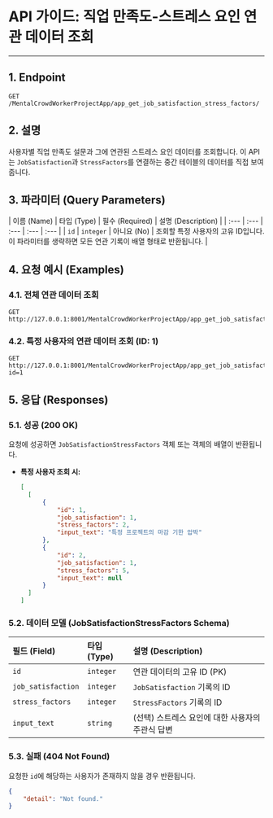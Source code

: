 # API 가이드: 직업 만족도-스트레스 요인 연관 데이터 조회

---

## 1. Endpoint

```
GET /MentalCrowdWorkerProjectApp/app_get_job_satisfaction_stress_factors/
```

## 2. 설명

사용자별 직업 만족도 설문과 그에 연관된 스트레스 요인 데이터를 조회합니다. 이 API는 `JobSatisfaction`과 `StressFactors`를 연결하는 중간 테이블의 데이터를 직접 보여줍니다.

## 3. 파라미터 (Query Parameters)

| 이름 (Name) | 타입 (Type) | 필수 (Required) | 설명 (Description) |
| :--- | :--- | :--- | :--- | :--- |
| `id` | `integer` | 아니요 (No) | 조회할 특정 사용자의 고유 ID입니다. 이 파라미터를 생략하면 모든 연관 기록이 배열 형태로 반환됩니다. |

## 4. 요청 예시 (Examples)

### 4.1. 전체 연관 데이터 조회

```http
GET http://127.0.0.1:8001/MentalCrowdWorkerProjectApp/app_get_job_satisfaction_stress_factors/
```

### 4.2. 특정 사용자의 연관 데이터 조회 (ID: 1)

```http
GET http://127.0.0.1:8001/MentalCrowdWorkerProjectApp/app_get_job_satisfaction_stress_factors/?id=1
```

## 5. 응답 (Responses)

### 5.1. 성공 (200 OK)

요청에 성공하면 `JobSatisfactionStressFactors` 객체 또는 객체의 배열이 반환됩니다.

- **특정 사용자 조회 시:**
  ```json
  [
    [
        {
            "id": 1,
            "job_satisfaction": 1,
            "stress_factors": 2,
            "input_text": "특정 프로젝트의 마감 기한 압박"
        },
        {
            "id": 2,
            "job_satisfaction": 1,
            "stress_factors": 5,
            "input_text": null
        }
    ]
  ]
  ```

### 5.2. 데이터 모델 (JobSatisfactionStressFactors Schema)

| 필드 (Field) | 타입 (Type) | 설명 (Description) |
| :--- | :--- | :--- |
| `id` | `integer` | 연관 데이터의 고유 ID (PK) |
| `job_satisfaction` | `integer` | `JobSatisfaction` 기록의 ID |
| `stress_factors` | `integer` | `StressFactors` 기록의 ID |
| `input_text` | `string` | (선택) 스트레스 요인에 대한 사용자의 주관식 답변 |

### 5.3. 실패 (404 Not Found)

요청한 `id`에 해당하는 사용자가 존재하지 않을 경우 반환됩니다.

```json
{
    "detail": "Not found."
}
```